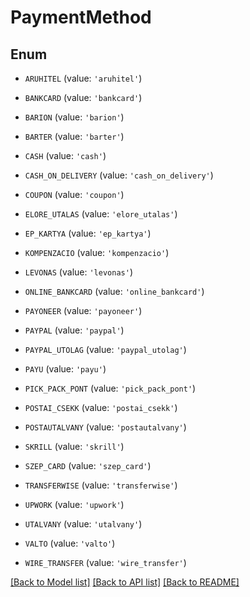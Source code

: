 # PaymentMethod


## Enum

* `ARUHITEL` (value: `'aruhitel'`)

* `BANKCARD` (value: `'bankcard'`)

* `BARION` (value: `'barion'`)

* `BARTER` (value: `'barter'`)

* `CASH` (value: `'cash'`)

* `CASH_ON_DELIVERY` (value: `'cash_on_delivery'`)

* `COUPON` (value: `'coupon'`)

* `ELORE_UTALAS` (value: `'elore_utalas'`)

* `EP_KARTYA` (value: `'ep_kartya'`)

* `KOMPENZACIO` (value: `'kompenzacio'`)

* `LEVONAS` (value: `'levonas'`)

* `ONLINE_BANKCARD` (value: `'online_bankcard'`)

* `PAYONEER` (value: `'payoneer'`)

* `PAYPAL` (value: `'paypal'`)

* `PAYPAL_UTOLAG` (value: `'paypal_utolag'`)

* `PAYU` (value: `'payu'`)

* `PICK_PACK_PONT` (value: `'pick_pack_pont'`)

* `POSTAI_CSEKK` (value: `'postai_csekk'`)

* `POSTAUTALVANY` (value: `'postautalvany'`)

* `SKRILL` (value: `'skrill'`)

* `SZEP_CARD` (value: `'szep_card'`)

* `TRANSFERWISE` (value: `'transferwise'`)

* `UPWORK` (value: `'upwork'`)

* `UTALVANY` (value: `'utalvany'`)

* `VALTO` (value: `'valto'`)

* `WIRE_TRANSFER` (value: `'wire_transfer'`)

[[Back to Model list]](../README.md#documentation-for-models) [[Back to API list]](../README.md#documentation-for-api-endpoints) [[Back to README]](../README.md)


